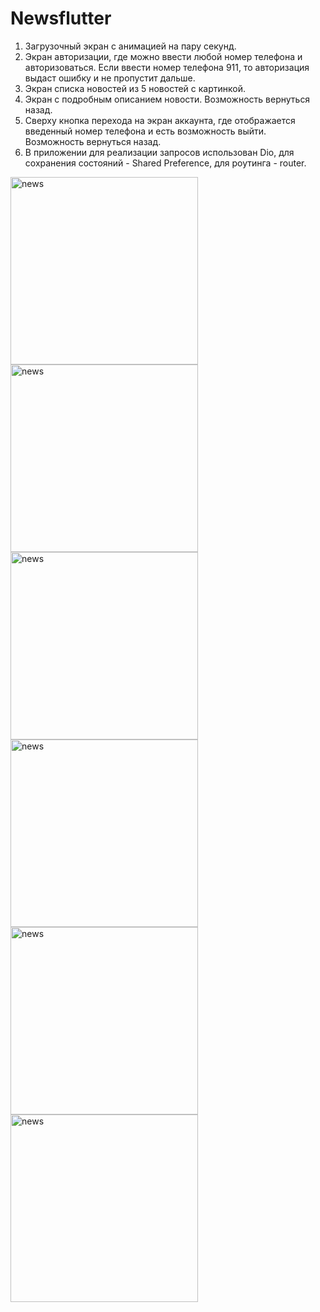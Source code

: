 # Newsflutter

1.	Загрузочный экран с анимацией на пару секунд.
2.	Экран авторизации, где можно ввести любой номер телефона и авторизоваться. Если ввести номер телефона 911, то авторизация выдаст ошибку и не пропустит дальше.
3.	Экран списка новостей из 5 новостей с картинкой. 
4.	Экран с подробным описанием новости. Возможность вернуться назад.
5.	Сверху кнопка перехода на экран аккаунта, где отображается введенный номер телефона и есть возможность выйти. Возможность вернуться назад.
6.	В приложении для реализации запросов использован Dio, для сохранения состояний - Shared Preference, для роутинга - router. 

<img src="screenshots/1.png" alt="news" width="300"/>

<img src="screenshots/2.png" alt="news" width="300"/>

<img src="screenshots/3.png" alt="news" width="300"/>

<img src="screenshots/4.png" alt="news" width="300"/>

<img src="screenshots/5.png" alt="news" width="300"/>

<img src="screenshots/6.png" alt="news" width="300"/>


